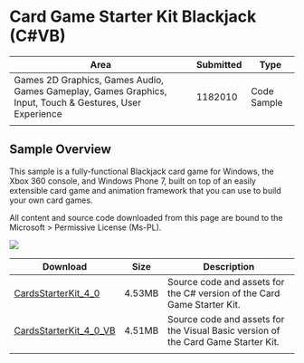 # Card Game Starter Kit Blackjack (C#VB)

|Area|Submitted|Type|
|-|-|-|
Games 2D Graphics, Games Audio, Games Gameplay, Games Graphics, Input, Touch & Gestures, User Experience|1182010|Code Sample
||||

## Sample Overview

This sample is a fully-functional Blackjack card game for Windows, the Xbox 360 console, and Windows Phone 7, built on top of an easily extensible card game and animation framework that you can use to build your own card games.

All content and source code downloaded from this page are bound to the Microsoft > Permissive License (Ms-PL).

![](https://github.com/simondarksidej/XNAGameStudio/blob/master/Images/blackjack.png?raw=true)
 
Download | Size | Description
---|---|---|
[CardsStarterKit_4_0](https://github.com/simondarksidej/XNAGameStudio/tree/master/Samples/CardsStarterKit_4_0) | 4.53MB | Source code and assets for the C# version of the Card Game Starter Kit.
[CardsStarterKit_4_0_VB](https://github.com/simondarksidej/XNAGameStudio/tree/master/Samples/CardsStarterKit_4_0_VB) | 4.51MB | Source code and assets for the Visual Basic version of the Card Game Starter Kit.
||||